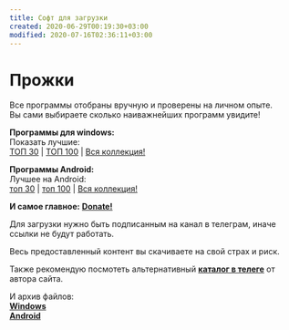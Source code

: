 ```yaml
---
title: Софт для загрузки
created: 2020-06-29T00:19:30+03:00
modified: 2020-07-16T02:36:11+03:00
---
```


# Прожки  

Все программы отобраны вручную и проверены на личном опыте.   
Вы сами выбираете сколько наиважнейших программ увидите!  
  
**Программы  для windows:**    
Показать лучшие:  
[ТОП 30](soft30.md) | [ТОП 100](soft100.md) | [Вся коллекция!](https://t.me/feelsoft)  

**Программы Android:**  
Лучшее на Android:  
[топ 30](#a30) | [топ 100](#a100) | [Вся коллекция!](https://t.me/feelsoftan)  

**И самое главное:** [**Donate!**](../beta/donate.md)

Для загрузки нужно быть подписанным на канал в телеграм, иначе ссылки не будут работать.  

Весь предоставленный контент вы скачиваете на свой страх и риск.

Также рекомендую посмотеть альтернативный [**каталог в телеге**](https://t.me/feelsoft) от автора сайта.

И архив файлов:  
[**Windows**](https://t.me/feelsoft)  
[**Android**](https://t.me/feelsoftan)